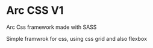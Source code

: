 # Arc CSS V1
 Arc Css framework made with SASS

 Simple framwrok for css, using css grid and also flexbox
